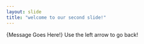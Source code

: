 ```yaml
---
layout: slide
title: "welcome to our second slide!"
---
```

{Message Goes Here!}
Use the left arrow to go back!
